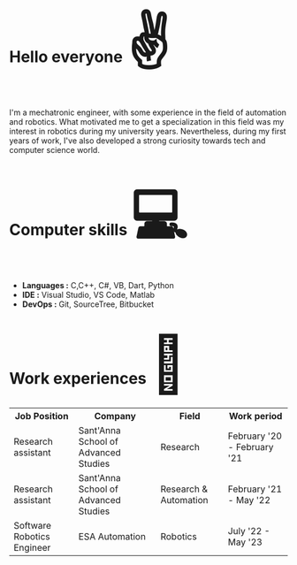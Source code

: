 <h1>Hello everyone <span style='font-size:100px;'>&#9996;</span></h1>

I'm a mechatronic engineer, with some experience in the field of automation and robotics.
What motivated me to get a specialization in this field was my interest in
robotics during my university years.
Nevertheless, during my first years of work, I've also developed a strong curiosity towards tech and computer science world.

<h1>Computer skills <span style='font-size:100px;'>&#128187;</span></h1>
<ul>
  <li><b>Languages :</b> C,C++, C#, VB, Dart, Python </li>
  <li><b>IDE :</b> Visual Studio, VS Code, Matlab</li>
  <li><b>DevOps :</b> Git, SourceTree, Bitbucket</li>
</ul>

<h1>Work experiences <span style='font-size:100px;'>&#128084;</span></h1>

<table>
  <tr>
    <th>Job Position</th>
    <th>Company</th>
    <th>Field</th>
    <th>Work period</th>
  </tr>
  <tr>
    <td>Research assistant</td>
    <td>Sant'Anna School of Advanced Studies</td>
    <td>Research</td>
    <td>February '20 - February '21</td>
  </tr>
  <tr>
    <td>Research assistant</td>
    <td>Sant'Anna School of Advanced Studies</td>
    <td>Research & Automation</td>
    <td>February '21 - May '22 </td>
  </tr>
    <tr>
    <td>Software Robotics Engineer</td>
    <td>ESA Automation</td>
    <td>Robotics</td>
    <td>July '22 - May '23</td>
  </tr>
</table>
